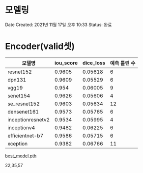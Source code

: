 # 모델링

Date Created: 2021년 11월 17일 오후 10:33
Status: 완료

# Encoder(valid셋)

| 모델명 | iou_score | dice_loss | 예측 틀린 수 |
| --- | --- | --- | --- |
| resnet152 | 0.9605 | 0.05618 | 6 |
| dpn131 | 0.9609 | 0.05529 | 6 |
| vgg19 | 0.954 | 0.06005 | 9 |
| senet154 | 0.9626 | 0.05606 | 4 |
| se_resnet152 | 0.9603 | 0.05634 | 12 |
| densenet161 | 0.9573 | 0.05765 | 6 |
| inceptionresnetv2 | 0.9534 | 0.05995 | 4 |
| inceptionv4 | 0.9482 | 0.06225 | 6 |
| efficientnet-b7 | 0.9586 | 0.05715 | 6 |
| xception | 0.9382 | 0.06766 | 11 |

[best_model.pth](%E1%84%86%E1%85%A9%E1%84%83%E1%85%A6%E1%86%AF%E1%84%85%E1%85%B5%E1%86%BC%200ebb55e14a2c441795d07d0badeee0ad/best_model.pth)

22,35,57